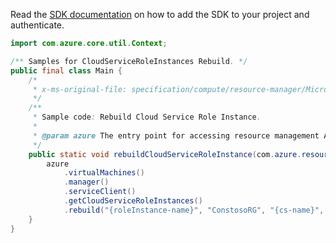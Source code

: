 Read the [SDK documentation](https://github.com/Azure/azure-sdk-for-java/blob/azure-resourcemanager_2.15.0/sdk/resourcemanager/azure-resourcemanager/README.md) on how to add the SDK to your project and authenticate.

```java
import com.azure.core.util.Context;

/** Samples for CloudServiceRoleInstances Rebuild. */
public final class Main {
    /*
     * x-ms-original-file: specification/compute/resource-manager/Microsoft.Compute/stable/2021-03-01/examples/RebuildCloudServiceRoleInstance.json
     */
    /**
     * Sample code: Rebuild Cloud Service Role Instance.
     *
     * @param azure The entry point for accessing resource management APIs in Azure.
     */
    public static void rebuildCloudServiceRoleInstance(com.azure.resourcemanager.AzureResourceManager azure) {
        azure
            .virtualMachines()
            .manager()
            .serviceClient()
            .getCloudServiceRoleInstances()
            .rebuild("{roleInstance-name}", "ConstosoRG", "{cs-name}", Context.NONE);
    }
}
```
